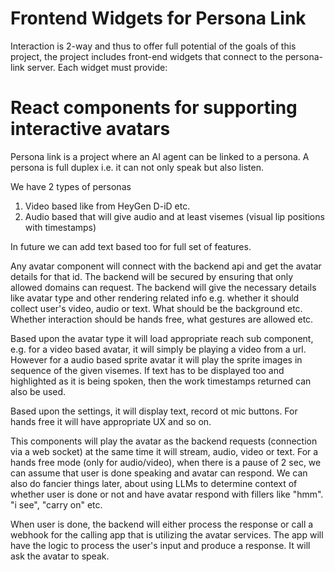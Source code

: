 # Frontend Widgets for Persona Link

Interaction is 2-way and thus to offer full potential of the goals of this project, the project includes front-end widgets that connect to the persona-link server. Each widget must provide:
# React components for supporting interactive avatars

Persona link is a project where an AI agent can be linked to a persona. 
A persona is full duplex i.e. it can not only speak but also listen.

We have 2 types of personas

1. Video based like from HeyGen D-iD etc.
2. Audio based that will give audio and at least visemes (visual lip positions with timestamps)

In future we can add text based too for full set of features.

Any avatar component will connect with the backend api and get the avatar details for that id. The backend will be secured by ensuring that only allowed domains can request. The backend will give the necessary details like avatar type and other rendering related info e.g. whether it should collect user's video, audio or text. What should be the background etc. Whether interaction should be hands free, what gestures are allowed etc.

Based upon the avatar type it will load appropriate reach sub component, e.g. for a  video based avatar, it will simply be playing a video from a url. However for a audio based sprite avatar it will play the sprite images in sequence of the given visemes. If text has to be displayed too and highlighted as it is being spoken, then the work timestamps returned can also be used.

Based upon the settings, it will display text, record ot mic buttons. For hands free it will have appropriate UX and so on.

This components will play the avatar as the backend requests (connection via a web socket) at the same time it will stream, audio, video or text. For a hands free mode (only for audio/video), when there is a pause of 2 sec, we can assume that user is done speaking and avatar can respond. We can also do fancier things later, about using LLMs to determine context of whether user is done or not and have avatar respond with fillers like "hmm". "i see", "carry on" etc.

When user is done, the backend will either process the response or call a webhook for the calling app that is utilizing the avatar services. The app will have the logic to process the user's input and produce a response. It will ask the avatar to speak.
